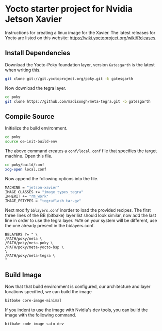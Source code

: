 # Yocto starter project for Nvidia Jetson Xavier

Instructions for creating a linux image for the Xavier. The latest releases for
Yocto are listed on this website: https://wiki.yoctoproject.org/wiki/Releases. 



## Install Dependencies

Download the Yocto-Poky foundation layer, version `Gatesgarth` is the latest
when writing this.

```bash
git clone git://git.yoctoproject.org/poky.git -b gatesgarth
```

Now download the tegra layer.

```bash
cd poky
git clone https://github.com/madisongh/meta-tegra.git -b gatesgarth
```

## Compile Source

Initialize the build environment.

```bash
cd poky
source oe-init-build-env
```

The above command creates a `conf/local.conf` file that specifies the target 
machine. Open this file.

```bash
cd poky/build/conf
xdg-open local.conf
```

Now append the following options into the file.

```bash
MACHINE = "jetson-xavier"
IMAGE_CLASSES += "image_types_tegra"
INHERIT += "rm_work"
IMAGE_FSTYPES = "tegraflash tar.gz"
```

Next modify `bblayers.conf` inorder to load the provided recipes. The first 
three lines of the BB (bitbake) layer list should look similar, now add the 
last line in order to use the tegra layer. `PATH` on your system will 
be different, use the one already present in the bblayers.conf.

```
BBLAYERS ?= " \
/PATH/poky/meta \
/PATH/poky/meta-poky \
/PATH/poky/meta-yocto-bsp \
\
/PATH/poky/meta-tegra \
"
```

## Build Image

Now that that build environment is configured, our architecture and
layer locations specified, we can build the image

```bash
bitbake core-image-minimal
```
If you indent to use the image with Nvidia's dev tools, you can build the image
with the following command.

```bash
bitbake code-image-sato-dev
```
